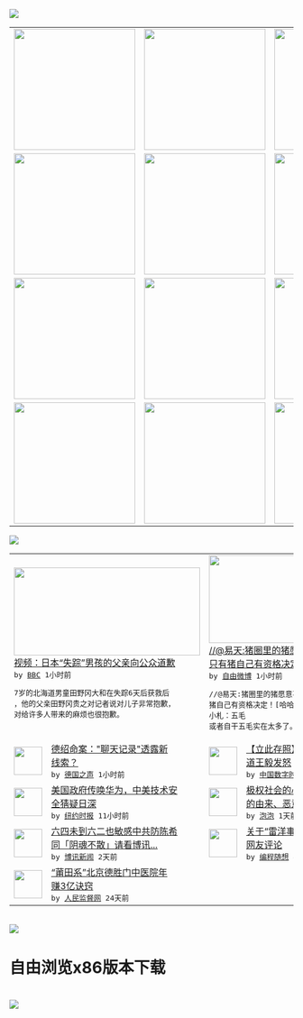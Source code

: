 

<a href="https://github.com/greatfire/z/raw/master/FreeBrowser.apk"><img src="https://raw.githubusercontent.com/greatfire/wiki/master/x/header.png" /></a><table><tr><td width="262" align="center" valign="center"><a href="https://github.com/greatfire/wiki/wiki/nyt" title="纽约时报中文网 国际纵览"><img src="https://raw.githubusercontent.com/greatfire/wiki/master/x/nyt_flag.png" width="215"/></a></td><td width="262" align="center" valign="center"><a href="https://github.com/greatfire/wiki/wiki/dw" title=""><img src="https://raw.githubusercontent.com/greatfire/wiki/master/x/dw_flag.png" width="215"/></a></td><td width="262" align="center" valign="center"><a href="https://github.com/greatfire/wiki/wiki/rmjd" title=""><img src="https://raw.githubusercontent.com/greatfire/wiki/master/x/rmjd_flag.png" width="215"/></a></td></tr><tr><td width="262" align="center" valign="center"><a href="https://github.com/paopaonetizen/website" title="泡泡 - 未经审查的互联网信息"><img src="https://raw.githubusercontent.com/greatfire/wiki/master/x/pp_flag.png" width="215"/></a></td><td width="262" align="center" valign="center"><a href="https://github.com/getlantern/mirror" title="以及自由微博和GreatFire.org官方中文论坛"><img src="https://raw.githubusercontent.com/greatfire/wiki/master/x/lantern_flag.png" width="215"/></a></td><td width="262" align="center" valign="center"><a href="https://github.com/cdtmirrors/m/" title=""><img src="https://raw.githubusercontent.com/greatfire/wiki/master/x/cdt_flag.png" width="215"/></a></td></tr><tr><td width="262" align="center" valign="center"><a href="https://github.com/program-think/blog" title="编程随想的博客"><img src="https://raw.githubusercontent.com/greatfire/wiki/master/x/pt_flag.png" width="215"/></a></td><td width="262" align="center" valign="center"><a href="https://github.com/greatfire/wiki/wiki/bbc" title=""><img src="https://raw.githubusercontent.com/greatfire/wiki/master/x/bbc_flag.png" width="215"/></a></td><td width="262" align="center" valign="center"><a href="https://github.com/freeweibo/s" title="自由微博 - 匿名和不受屏蔽的新浪微博搜索"><img src="https://raw.githubusercontent.com/greatfire/wiki/master/x/fw_flag.png" width="215"/></a></td></tr><tr><td width="262" align="center" valign="center"><a href="https://github.com/greatfire/wiki/wiki/google" title=""><img src="https://raw.githubusercontent.com/greatfire/wiki/master/x/google_flag.png" width="215"/></a></td><td width="262" align="center" valign="center"><a href="https://github.com/bxnews/boxun" title=""><img src="https://raw.githubusercontent.com/greatfire/wiki/master/x/bx_flag.png" width="215"/></a></td><td width="262" align="center" valign="center"><a href="https://github.com/greatfire/wiki/wiki/open-source" title="欢迎访问GreatFire.org开发者项目网站"><img src="https://raw.githubusercontent.com/greatfire/wiki/master/x/open-source_flag.png" width="215"/></a></td></tr></table><img src="https://raw.githubusercontent.com/greatfire/wiki/master/x/newsfeed text.png" /><table cols="4"><tr><td colspan="2" width="380"><a href="http://www.bbc.com/zhongwen/simp/multimedia/2016/06/160603_vd_japan_father_apology"><img src="https://raw.githubusercontent.com/greatfire/wiki/master/x/bbc_logo_b.png" width="330" height="156"/></a></br><a href="http://www.bbc.com/zhongwen/simp/multimedia/2016/06/160603_vd_japan_father_apology">视频：日本“失踪”男孩的父亲向公众道歉</a></br><kbd> by <a href="http://www.bbc.co.uk/zhongwen/simp">BBC</a> 1小时前 </kbd></br><pre>7岁的北海道男童田野冈大和在失踪6天后获救后<br/>，他的父亲田野冈贵之对记者说对儿子非常抱歉，<br/>对给许多人带来的麻烦也很抱歉。</pre></td><td colspan="2" width="380"><a href="https://freeweibo.com/weibo/3982408909343003"><img src="http://ww4.sinaimg.cn/large/6a25a9b5jw1f4idr2884sj20j60y3jwt.jpg" width="330" height="156"/></a></br><a href="https://freeweibo.com/weibo/3982408909343003">//@易天:猪圈里的猪愿意不愿意被宰杀，<br/>只有猪自己有资格决定…</a></br><kbd> by <a href="https://freeweibo.com/">自由微博</a> 1小时前 </kbd></br><pre>//@易天:猪圈里的猪愿意不愿意被宰杀，只有<br/>猪自己有资格决定！[哈哈]RE: 小札：五毛<br/>或者自干五毛实在太多了。他</pre></td></tr><tr><td><img src="http://www.dw.com/image/0,,19270155_302,00.jpg" width="50" height="50"/></td><td width="280"><a href="http://dw.com/p/1J07Z?maca=chi-GK-text-greatfire-all-chinese-15625-xml-mrss">德绍命案："聊天记录"透露新<br/>线索？</a></br><kbd> by <a href="http://dw.de">德国之声</a> 1小时前 </kbd></td><td><img src="http://i1.wp.com/chinadigitaltimes.net/chinese/files/2016/06/06-03-16cle.jpeg?resize=500%2C444" width="50" height="50"/></td><td width="280"><a href="http://feedproxy.google.com/~r/chinadigitaltimes/main-page/~3/0x5mpC1UoFg/">【立此存照】加拿大媒体如何报<br/>道王毅发怒</a></br><kbd> by <a href="http://chinadigitaltimes.net/chinese/">中国数字时代</a> 8小时前 </kbd></td></tr><tr><td><img src="https://static01.nyt.com/images/2016/06/03/business/03huawei/03huawei-articleLarge.jpg" width="50" height="50"/></td><td width="280"><a href="https://d7odklm2qes9e.cloudfront.net/business/20160603/huawei-technologies-subpoena-iran-north-korea/">美国政府传唤华为，中美技术安<br/>全猜疑日深</a></br><kbd> by <a href="http://m.cn.nytimes.com/">纽约时报</a> 11小时前 </kbd></td><td><img src="https://pao-pao.net/sites/pao-pao.net/files/styles/large/public/wen_zhong_tu_1_1.jpg?itok=Ey3IDD5R" width="50" height="50"/></td><td width="280"><a href="https://pao-pao.net/article/706">极权社会的心理阴影：物质主义<br/>的由来、恶意愚蠢和攻击性冷漠</a></br><kbd> by <a href="https://pao-pao.net">泡泡</a> 1天前 </kbd></td></tr><tr><td><img src="https://raw.githubusercontent.com/greatfire/wiki/master/x/bx_logo.png" width="50" height="50"/></td><td width="280"><a href="http://www.boxun.com/news/gb/china/2016/06/201606022053.shtml">六四未到六二也敏感中共防陈希<br/>同「阴魂不散」请看博讯...</a></br><kbd> by <a href="http://www.boxun.com">博讯新闻</a> 2天前 </kbd></td><td><img src="https://lh6.googleusercontent.com/xnDjtvPj9NNzc_FUv0O-U-XditrRY975VgTPcQLjlrWR0m2yjeFZ-SyuGmEBJ64cixFgeMaoqWKpFZ7BVEjxw6L9gNhknCOWWWwXCzP8qcLwRRcdgm_EdWNgqPhKfNPArxXTT0AhiRo" width="50" height="50"/></td><td width="280"><a href="http://feedproxy.google.com/~r/programthink/~3/dE0AVGkocZ0/weekly-share-102.html">关于“雷洋事件”的相关报道和<br/>网友评论</a></br><kbd> by <a href="http://program-think.blogspot.com">编程随想</a> 4天前 </kbd></td></tr><tr><td><img src="http://www.rmjdw.com/uploads/160510/3-1605102102421C.jpg" width="50" height="50"/></td><td width="280"><a href="http://www.rmjdw.com//tebiebaodao/20160510/15526.html">“莆田系”北京德胜门中医院年<br/>赚3亿诀窍 </a></br><kbd> by <a href="http://www.rmjdw.com/">人民监督网</a> 24天前 </kbd></td></table></br><a href="https://github.com/greatfire/z/raw/master/FreeBrowser.apk"><img src="https://raw.githubusercontent.com/greatfire/wiki/master/x/download app.png" /></a><h1>自由浏览x86版本下载<h1><a href="https://github.com/greatfire/z/raw/master/FreeBrowser-x86.apk"><img src="https://raw.githubusercontent.com/greatfire/images/master/fb86.qr.png" /></a>